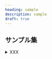 ```yaml
---
heading: sample
description: sample
draft: true
---
```


## サンプル集

<details><summary>XXX</summary>
中身
</details>
